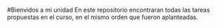 #Bienvidos a mi unidad
En este repositorio encontraran todas las tareas propuestas en el curso, en el mismo orden que fueron aplanteadas. 
